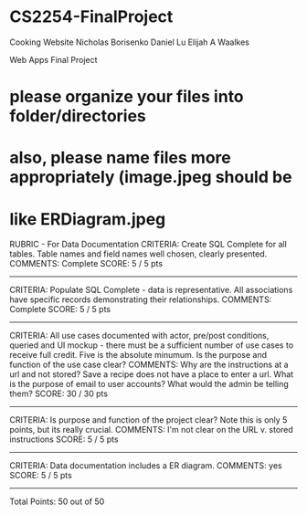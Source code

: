 # CS2254-FinalProject
Cooking Website
Nicholas Borisenko
Daniel Lu
Elijah A Waalkes

Web Apps Final Project

# please organize your files into folder/directories
# also, please name files more appropriately (image.jpeg should be 
# like ERDiagram.jpeg
RUBRIC - For Data Documentation
CRITERIA:
Create SQL Complete for all tables. Table names and field names well
chosen, clearly presented.
COMMENTS:
Complete
SCORE: 5 / 5 pts 
**********************
CRITERIA:
Populate SQL Complete - data is representative. All associations have
specific records demonstrating their relationships.
COMMENTS:
Complete
SCORE: 5 / 5 pts 
**********************
CRITERIA:
All use cases documented with actor, pre/post conditions, queried and UI
mockup - there must be a sufficient number of use cases to receive full
credit. Five is the absolute minumum. Is the purpose and function of the
use case clear?
COMMENTS:
Why are the instructions at a url and not stored?  Save a recipe does not have
a place to enter a url.  What is the purpose of email to user accounts?
What would the admin be telling them?
SCORE: 30 / 30 pts 
**********************
CRITERIA:
Is purpose and function of the project clear? Note this is only 5
points, but its really crucial.
COMMENTS:
I'm not clear on the URL v. stored instructions
SCORE: 5 / 5 pts 
**********************
CRITERIA:
Data documentation includes a ER diagram.
COMMENTS:
yes
SCORE: 5 / 5 pts 
**********************
Total Points: 50 out of 50


